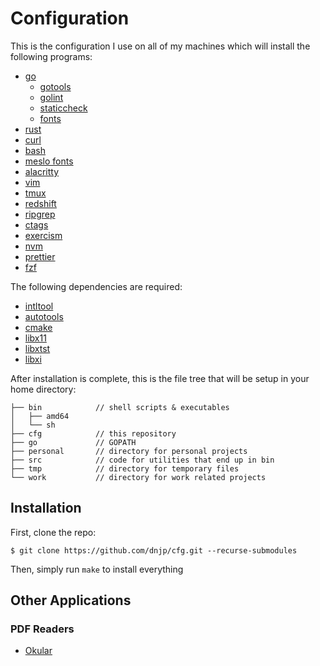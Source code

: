# Configuration

This is the configuration I use on all of my machines which will install the
following programs:

- [go](https://github.com/golang/go)
  - [gotools](https://github.com/golang/tools)
  - [golint](https://github.com/golang/lint/golint)
  - [staticcheck](https://github.com/dominikh/go-tools)
  - [fonts](https://blog.golang.org/go-fonts)
- [rust](https://github.com/rust-lang/rust)
- [curl](https://github.com/curl/curl)
- [bash](https://git.savannah.gnu.org/bash)
- [meslo fonts](https://github.com/andreberg/Meslo-Font)
- [alacritty](https://github.com/alacritty/alacritty)
- [vim](https://github.com/vim/vim)
- [tmux](https://github.com/tmux/tmux)
- [redshift](https://github.com/jonls/redshift)
- [ripgrep](https://github.com/BurntSushi/ripgrep)
- [ctags](https://github.com/universal-ctags/ctags)
- [exercism](https://github.com/exercism/cli)
- [nvm](https://github.com/nvm-sh/nvm)
- [prettier](https://github.com/prettier/prettier)
- [fzf](https://github.com/junegunn/fzf)

The following dependencies are required:

- [intltool](https://freedesktop.org/wiki/Software/intltool/)
- [autotools](https://www.gnu.org/software/automake/faq/autotools-faq.html#How-do-I-install-the-Autotools-_0028as-user_0029_003f)
- [cmake](https://cmake.org/)
- [libx11](https://packages.debian.org/search?keywords=libx11-dev)
- [libxtst](https://packages.debian.org/sid/libxtst-dev)
- [libxi](https://packages.debian.org/search?keywords=libxi-dev)

After installation is complete, this is the file tree that will be setup in your
home directory:

```
├── bin            // shell scripts & executables
│   ├── amd64
│   └── sh
├── cfg            // this repository
├── go             // GOPATH
├── personal       // directory for personal projects
├── src            // code for utilities that end up in bin
├── tmp            // directory for temporary files
└── work           // directory for work related projects
```

## Installation

First, clone the repo:

```
$ git clone https://github.com/dnjp/cfg.git --recurse-submodules
```

Then, simply run `make` to install everything

## Other Applications

### PDF Readers

- [Okular](https://okular.kde.org/)

